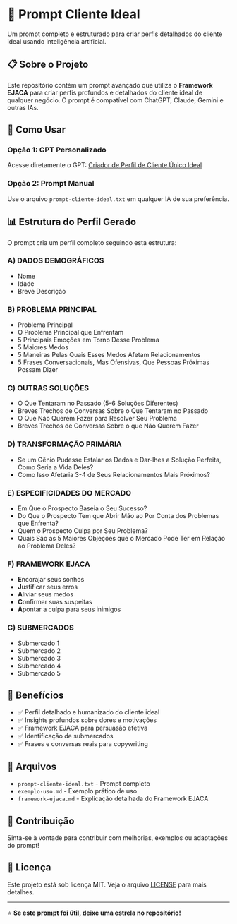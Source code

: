# 🎯 Prompt Cliente Ideal

Um prompt completo e estruturado para criar perfis detalhados do cliente ideal usando inteligência artificial.

## 📋 Sobre o Projeto

Este repositório contém um prompt avançado que utiliza o **Framework EJACA** para criar perfis profundos e detalhados do cliente ideal de qualquer negócio. O prompt é compatível com ChatGPT, Claude, Gemini e outras IAs.

## 🚀 Como Usar

### Opção 1: GPT Personalizado
Acesse diretamente o GPT: [Criador de Perfil de Cliente Único Ideal](https://chatgpt.com/g/g-zTQntVkJG-criador-de-perfil-de-cliente-unico-ideal)

### Opção 2: Prompt Manual
Use o arquivo `prompt-cliente-ideal.txt` em qualquer IA de sua preferência.

## 📊 Estrutura do Perfil Gerado

O prompt cria um perfil completo seguindo esta estrutura:

### A) DADOS DEMOGRÁFICOS
- Nome
- Idade  
- Breve Descrição

### B) PROBLEMA PRINCIPAL
- Problema Principal
- O Problema Principal que Enfrentam
- 5 Principais Emoções em Torno Desse Problema
- 5 Maiores Medos
- 5 Maneiras Pelas Quais Esses Medos Afetam Relacionamentos
- 5 Frases Conversacionais, Mas Ofensivas, Que Pessoas Próximas Possam Dizer

### C) OUTRAS SOLUÇÕES
- O Que Tentaram no Passado (5-6 Soluções Diferentes)
- Breves Trechos de Conversas Sobre o Que Tentaram no Passado
- O Que Não Querem Fazer para Resolver Seu Problema
- Breves Trechos de Conversas Sobre o que Não Querem Fazer

### D) TRANSFORMAÇÃO PRIMÁRIA
- Se um Gênio Pudesse Estalar os Dedos e Dar-lhes a Solução Perfeita, Como Seria a Vida Deles?
- Como Isso Afetaria 3-4 de Seus Relacionamentos Mais Próximos?

### E) ESPECIFICIDADES DO MERCADO
- Em Que o Prospecto Baseia o Seu Sucesso?
- Do Que o Prospecto Tem que Abrir Mão ao Por Conta dos Problemas que Enfrenta?
- Quem o Prospecto Culpa por Seu Problema?
- Quais São as 5 Maiores Objeções que o Mercado Pode Ter em Relação ao Problema Deles?

### F) FRAMEWORK EJACA
- **E**ncorajar seus sonhos
- **J**ustificar seus erros
- **A**liviar seus medos
- **C**onfirmar suas suspeitas
- **A**pontar a culpa para seus inimigos

### G) SUBMERCADOS
- Submercado 1
- Submercado 2
- Submercado 3
- Submercado 4
- Submercado 5

## 🎯 Benefícios

- ✅ Perfil detalhado e humanizado do cliente ideal
- ✅ Insights profundos sobre dores e motivações
- ✅ Framework EJACA para persuasão efetiva
- ✅ Identificação de submercados
- ✅ Frases e conversas reais para copywriting

## 📁 Arquivos

- `prompt-cliente-ideal.txt` - Prompt completo
- `exemplo-uso.md` - Exemplo prático de uso
- `framework-ejaca.md` - Explicação detalhada do Framework EJACA

## 🤝 Contribuição

Sinta-se à vontade para contribuir com melhorias, exemplos ou adaptações do prompt!

## 📝 Licença

Este projeto está sob licença MIT. Veja o arquivo [LICENSE](LICENSE) para mais detalhes.

---

⭐ **Se este prompt foi útil, deixe uma estrela no repositório!**